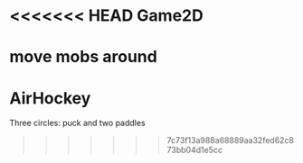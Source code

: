 <<<<<<< HEAD
Game2D
======

move mobs around
=======
AirHockey
=========

Three circles:  puck and two paddles
>>>>>>> 7c73f13a988a68889aa32fed62c873bb04d1e5cc
